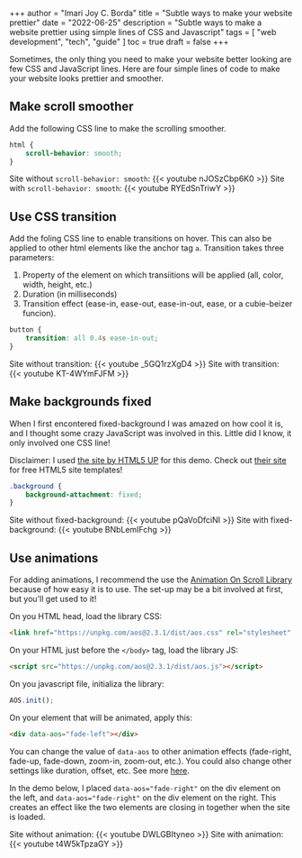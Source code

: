 +++
author = "Imari Joy C. Borda"
title = "Subtle ways to make your website prettier"
date = "2022-06-25"
description = "Subtle ways to make a website prettier using simple lines of CSS and Javascript"
tags = [
    "web development",
    "tech",
    "guide"
]
toc = true
draft = false
+++

Sometimes, the only thing you need to make your website better looking are few CSS and JavaScript lines. Here are four simple lines of code to make your website looks prettier and smoother.

## Make scroll smoother

Add the following CSS line to make the scrolling smoother.

```css
html {
	scroll-behavior: smooth;
}
```

Site without `scroll-behavior: smooth`:
{{< youtube nJOSzCbp6K0 >}}
Site with `scroll-behavior: smooth`:
{{< youtube RYEdSnTriwY >}}

## Use CSS transition

Add the foling CSS line to enable transitions on hover. This can also be applied to other html elements like the anchor tag `a`. Transition takes three parameters:

1. Property of the element on which transiitions will be applied (all, color, width, height, etc.)
2. Duration (in milliseconds)
3. Transition effect (ease-in, ease-out, ease-in-out, ease, or a cubie-beizer funcion).

```css
button {
	transition: all 0.4s ease-in-out;
}
```

Site without transition:
{{< youtube _5GQ1rzXgD4 >}}
Site with transition:
{{< youtube KT-4WYmFJFM >}}

## Make backgrounds fixed

When I first encontered fixed-background I was amazed on how cool it is, and I thought some crazy JavaScript was involved in this. Little did I know, it only involved one CSS line!

Disclaimer: I used [the site by HTML5 UP](https://html5up.net/alpha) for this demo. Check out [their site](https://html5up.net/) for free HTML5 site templates!

```css
.background {
	background-attachment: fixed;
}
```

Site without fixed-background:
{{< youtube pQaVoDfciNI >}}
Site with fixed-background:
{{< youtube BNbLemIFchg >}}

## Use animations

For adding animations, I recommend the use the [Animation On Scroll Library](https://michalsnik.github.io/aos/) because of how easy it is to use. The set-up may be a bit involved at first, but you'll get used to it!

On you HTML head, load the library CSS:

```html
<link href="https://unpkg.com/aos@2.3.1/dist/aos.css" rel="stylesheet" />
```

On your HTML just before the `</body>` tag, load the library JS:

```html
<script src="https://unpkg.com/aos@2.3.1/dist/aos.js"></script>
```

On you javascript file, initializa the library:

```js
AOS.init();
```

On your element that will be animated, apply this:

```html
<div data-aos="fade-left"></div>
```

You can change the value of `data-aos` to other animation effects (fade-right, fade-up, fade-down, zoom-in, zoom-out, etc.). You could also change other settings like duration, offset, etc. See more [here](https://michalsnik.github.io/aos/).

In the demo below, I placed `data-aos="fade-right"` on the div element on the left, and `data-aos="fade-right"` on the div element on the right. This creates an effect like the two elements are closing in together when the site is loaded.

Site without animation:
{{< youtube DWLGBItyneo >}}
Site with animation:
{{< youtube t4W5kTpzaGY >}}
